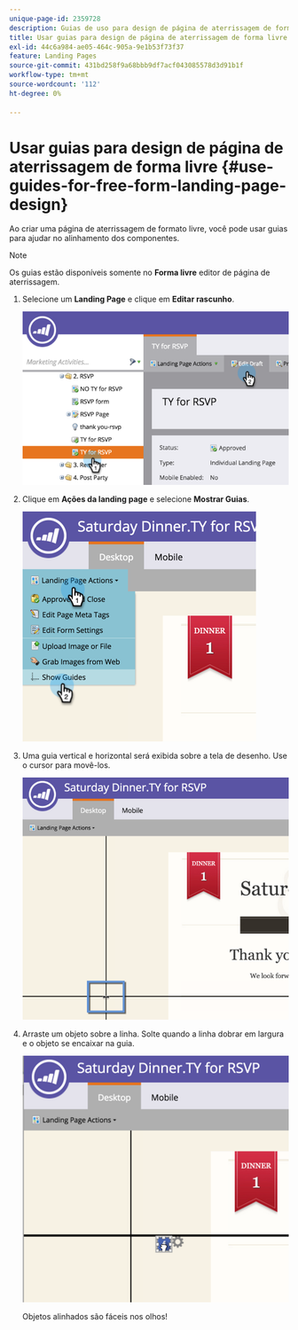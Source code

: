 ```yaml
---
unique-page-id: 2359728
description: Guias de uso para design de página de aterrissagem de forma livre - Documentação do Marketo - Documentação do produto
title: Usar guias para design de página de aterrissagem de forma livre
exl-id: 44c6a984-ae05-464c-905a-9e1b53f73f37
feature: Landing Pages
source-git-commit: 431bd258f9a68bbb9df7acf043085578d3d91b1f
workflow-type: tm+mt
source-wordcount: '112'
ht-degree: 0%

---
```


# Usar guias para design de página de aterrissagem de forma livre {#use-guides-for-free-form-landing-page-design}

Ao criar uma página de aterrissagem de formato livre, você pode usar guias para ajudar no alinhamento dos componentes.

>[!NOTE]
>
>Os guias estão disponíveis somente no **Forma livre** editor de página de aterrissagem.

1. Selecione um **Landing Page** e clique em **Editar rascunho**.

   ![](assets/image2015-5-20-14-3a10-3a9.png)

1. Clique em **Ações da landing page** e selecione **Mostrar Guias**.

   ![](assets/image2015-5-20-14-3a12-3a15.png)

1. Uma guia vertical e horizontal será exibida sobre a tela de desenho. Use o cursor para movê-los.

   ![](assets/image2015-5-20-14-3a15-3a9.png)

1. Arraste um objeto sobre a linha. Solte quando a linha dobrar em largura e o objeto se encaixar na guia.

   ![](assets/image2015-5-20-14-3a17-3a24.png)

   Objetos alinhados são fáceis nos olhos!
